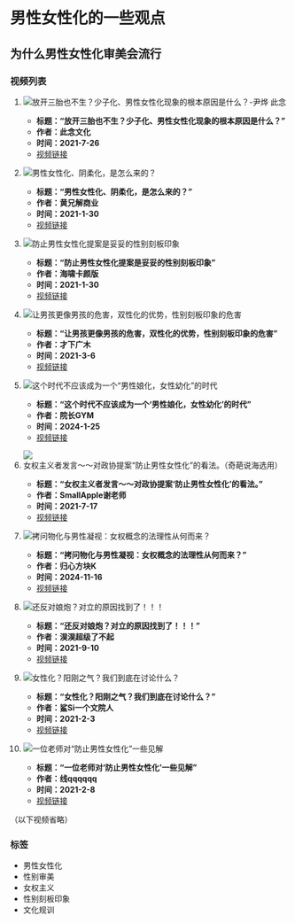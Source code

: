 # 男性女性化的一些观点

## 为什么男性女性化审美会流行

### 视频列表

1. ![放开三胎也不生？少子化、男性女性化现象的根本原因是什么？-尹烨 此念](//i0.hdslb.com/bfs/archive/8acb3f577bebbe5f9d20ed91504441bc08551e51.jpg@672w_378h_1c_!web-search-common-cover)  
   - **标题：“放开三胎也不生？少子化、男性女性化现象的根本原因是什么？”**  
   - **作者：此念文化**  
   - **时间：2021-7-26**  
   - [视频链接](//www.bilibili.com/video/BV1Uv411E77M/)

2. ![男性女性化、阴柔化，是怎么来的？](//i2.hdslb.com/bfs/archive/9f15d90633c7730563367694c2f35f3348089717.jpg@672w_378h_1c_!web-search-common-cover)  
   - **标题：“男性女性化、阴柔化，是怎么来的？”**  
   - **作者：黄兄解商业**  
   - **时间：2021-1-30**  
   - [视频链接](//www.bilibili.com/video/BV1Vp4y1s7jD/)

3. ![防止男性女性化提案是妥妥的性别刻板印象](//i0.hdslb.com/bfs/archive/3b78b3604498379d28dfcd1b47b21e72a8e931b6.jpg@672w_378h_1c_!web-search-common-cover)  
   - **标题：“防止男性女性化提案是妥妥的性别刻板印象”**  
   - **作者：海啸卡颜版**  
   - **时间：2021-1-30**  
   - [视频链接](//www.bilibili.com/video/BV13p4y1s7sC/)

4. ![让男孩更像男孩的危害，双性化的优势，性别刻板印象的危害](//i2.hdslb.com/bfs/archive/81d22620c5c6ad52941e58981e17c18724d08421.jpg@672w_378h_1c_!web-search-common-cover)  
   - **标题：“让男孩更像男孩的危害，双性化的优势，性别刻板印象的危害”**  
   - **作者：才下广木**  
   - **时间：2021-3-6**  
   - [视频链接](//www.bilibili.com/video/BV1Hh411Q7qD/)

5. ![这个时代不应该成为一个“男性娘化，女性幼化”的时代](//i0.hdslb.com/bfs/archive/7968ad36385b40cd61ce5de9e33f09b859db86f1.jpg@672w_378h_1c_!web-search-common-cover)  
   - **标题：“这个时代不应该成为一个‘男性娘化，女性幼化’的时代”**  
   - **作者：院长GYM**  
   - **时间：2024-1-25**  
   - [视频链接](//www.bilibili.com/video/BV1se411E7Tj/)

6. ![女权主义者发言～～对政协提案“防止男性女性化”的看法。（奇葩说海选用）](//i1.hdslb.com/bfs/archive/61e5479eea5c05b59825ed0af9407db21dabc174.jpg@672w_378h_1c_!web-search-common-cover)  
   - **标题：“女权主义者发言～～对政协提案‘防止男性女性化’的看法。”**  
   - **作者：SmallApple谢老师**  
   - **时间：2021-7-17**  
   - [视频链接](//www.bilibili.com/video/BV1GL411H7e9/)

7. ![拷问物化与男性凝视：女权概念的法理性从何而来？](//i1.hdslb.com/bfs/archive/02813f9fad5f5818b2c898525c9114fa87d00fbe.jpg@672w_378h_1c_!web-search-common-cover)  
   - **标题：“拷问物化与男性凝视：女权概念的法理性从何而来？”**  
   - **作者：归心方块K**  
   - **时间：2024-11-16**  
   - [视频链接](//www.bilibili.com/video/BV1owUeYJEU2/)

8. ![还反对娘炮？对立的原因找到了！！！](//i2.hdslb.com/bfs/archive/1d303fc3a59166a548639757bad2e95823ddd988.jpg@672w_378h_1c_!web-search-common-cover)  
   - **标题：“还反对娘炮？对立的原因找到了！！！”**  
   - **作者：淏淏超级了不起**  
   - **时间：2021-9-10**  
   - [视频链接](//www.bilibili.com/video/BV14P4y1a7GE/)

9. ![女性化？阳刚之气？我们到底在讨论什么？](//i1.hdslb.com/bfs/archive/410e9b9fcc67d049a0ff4e6ffca586d67829cfdd.jpg@672w_378h_1c_!web-search-common-cover)  
   - **标题：“女性化？阳刚之气？我们到底在讨论什么？”**  
   - **作者：鲨Si一个文院人**  
   - **时间：2021-2-3**  
   - [视频链接](//www.bilibili.com/video/BV1aN411o7mt/)

10. ![一位老师对“防止男性女性化”一些见解](//i0.hdslb.com/bfs/archive/c633a3f938338807c86f3493d1ce991b1de5423f.jpg@672w_378h_1c_!web-search-common-cover)  
    - **标题：“一位老师对‘防止男性女性化’一些见解”**  
    - **作者：线qqqqqq**  
    - **时间：2021-2-8**  
    - [视频链接](//www.bilibili.com/video/BV1gK4y1n7pM/)

（以下视频省略） 

### 标签
- 男性女性化
- 性别审美
- 女权主义
- 性别刻板印象
- 文化规训